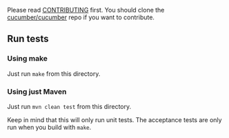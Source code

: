 Please read [CONTRIBUTING](https://github.com/cucumber/common/blob/main/CONTRIBUTING.md) first. You should clone
the [cucumber/cucumber](https://github.com/cucumber/cucumber) repo if you want to contribute.

## Run tests

### Using make

Just run `make` from this directory.

### Using just Maven

Just run `mvn clean test` from this directory.

Keep in mind that this will only run unit tests. The acceptance tests are only run when you build with `make`.

